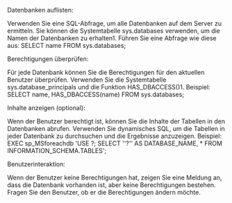 Datenbanken auflisten:

Verwenden Sie eine SQL-Abfrage, um alle Datenbanken auf dem Server zu ermitteln. Sie können die Systemtabelle sys.databases verwenden, um die Namen der Datenbanken zu erhalten1.
Führen Sie eine Abfrage wie diese aus:
SELECT name FROM sys.databases;

Berechtigungen überprüfen:

Für jede Datenbank können Sie die Berechtigungen für den aktuellen Benutzer überprüfen. Verwenden Sie die Systemtabelle sys.database_principals und die Funktion HAS_DBACCESS()1.
Beispiel:
SELECT name, HAS_DBACCESS(name) FROM sys.databases;

Inhalte anzeigen (optional):

Wenn der Benutzer berechtigt ist, können Sie die Inhalte der Tabellen in den Datenbanken abrufen. Verwenden Sie dynamisches SQL, um die Tabellen in jeder Datenbank zu durchsuchen und die Ergebnisse anzuzeigen.
Beispiel:
EXEC sp_MSforeachdb 'USE ?; SELECT ''?'' AS DATABASE_NAME, * FROM INFORMATION_SCHEMA.TABLES';

Benutzerinteraktion:

Wenn der Benutzer keine Berechtigungen hat, zeigen Sie eine Meldung an, dass die Datenbank vorhanden ist, aber keine Berechtigungen bestehen.
Fragen Sie den Benutzer, ob er die Berechtigungen ändern möchte.
